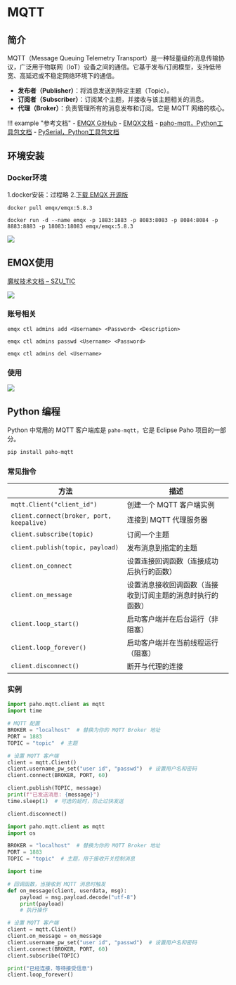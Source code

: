 # MQTT

## 简介

MQTT（Message Queuing Telemetry Transport）是一种轻量级的消息传输协议，广泛用于物联网（IoT）设备之间的通信。它基于发布/订阅模型，支持低带宽、高延迟或不稳定网络环境下的通信。

- **发布者（Publisher）**：将消息发送到特定主题（Topic）。
- **订阅者（Subscriber）**：订阅某个主题，并接收与该主题相关的消息。
- **代理（Broker）**：负责管理所有的消息发布和订阅。它是 MQTT 网络的核心。


!!! example "参考文档"
    - [EMQX GitHub](https://github.com/emqx/emqx)
    - [EMQX文档](https://www.emqx.io/docs/en/v5.0/)
    - [paho-mqtt，Python工具包文档](https://pypi.org/project/paho-mqtt/)
    - [PySerial，Python工具包文档](https://wiki.python.org/moin/PySerial)

## 环境安装
### Docker环境
1.docker安装：过程略
2.[下载 EMQX 开源版](https://www.emqx.com/zh/downloads-and-install/broker?os=Docker)

```shell title="安装EMQX"
docker pull emqx/emqx:5.8.3
```

```shell title="启动EMQX"
docker run -d --name emqx -p 1883:1883 -p 8083:8083 -p 8084:8084 -p 8883:8883 -p 18083:18083 emqx/emqx:5.8.3
```

![](https://philfan-pic.oss-cn-beijing.aliyuncs.com/img/20241219163331.png)


## EMQX使用
[魔杖技术文档 – SZU\_TIC](https://chainpray.top/%e9%ad%94%e6%9d%96%e6%8a%80%e6%9c%af%e6%96%87%e6%a1%a3/#Homeassistant%E5%92%8CMQTT%E5%AE%89%E8%A3%85)

![](https://philfan-pic.oss-cn-beijing.aliyuncs.com/img/20250221153305997.png)
### 账号相关

```shell title="添加 Dashboard 用户"
emqx ctl admins add <Username> <Password> <Description>	
```

```shell title="重置指定用户的密码"
emqx ctl admins passwd <Username> <Password>	
```

```shell title="删除指定用户"
emqx ctl admins del <Username>	
```

### 使用
![](https://philfan-pic.oss-cn-beijing.aliyuncs.com/img/20250221154249938.png)


## Python 编程

Python 中常用的 MQTT 客户端库是 `paho-mqtt`，它是 Eclipse Paho 项目的一部分。

```bash
pip install paho-mqtt
```

### 常见指令
| 方法                             | 描述                                                   |
|----------------------------------|--------------------------------------------------------|
| `mqtt.Client("client_id")`       | 创建一个 MQTT 客户端实例                                |
| `client.connect(broker, port, keepalive)` | 连接到 MQTT 代理服务器                                |
| `client.subscribe(topic)`       | 订阅一个主题                                           |
| `client.publish(topic, payload)`| 发布消息到指定的主题                                   |
| `client.on_connect`              | 设置连接回调函数（连接成功后执行的函数）               |
| `client.on_message`             | 设置消息接收回调函数（当接收到订阅主题的消息时执行的函数） |
| `client.loop_start()`           | 启动客户端并在后台运行（非阻塞）                       |
| `client.loop_forever()`         | 启动客户端并在当前线程运行（阻塞）                     |
| `client.disconnect()`           | 断开与代理的连接                                       |


### 实例

```python title="publisher程序"
import paho.mqtt.client as mqtt
import time

# MQTT 配置
BROKER = "localhost"  # 替换为你的 MQTT Broker 地址
PORT = 1883
TOPIC = "topic"  # 主题

# 设置 MQTT 客户端
client = mqtt.Client()
client.username_pw_set("user id", "passwd")  # 设置用户名和密码
client.connect(BROKER, PORT, 60)

client.publish(TOPIC, message)
print(f"已发送消息: {message}")
time.sleep(1)  # 可选的延时，防止过快发送

client.disconnect()
```


```python title="subscriber程序"
import paho.mqtt.client as mqtt
import os

BROKER = "localhost"  # 替换为你的 MQTT Broker 地址
PORT = 1883
TOPIC = "topic"  # 主题，用于接收开关控制消息

import time

# 回调函数，当接收到 MQTT 消息时触发
def on_message(client, userdata, msg):
    payload = msg.payload.decode("utf-8")
    print(payload)
    # 执行操作

# 设置 MQTT 客户端
client = mqtt.Client()
client.on_message = on_message
client.username_pw_set("user id", "passwd")  # 设置用户名和密码
client.connect(BROKER, PORT, 60)
client.subscribe(TOPIC)

print("已经连接，等待接受信息")
client.loop_forever()
```